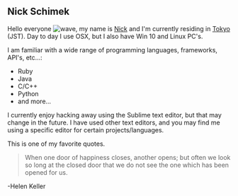 ## Nick Schimek

Hello everyone ![wave](https://res.cloudinary.com/da0cmt1gu/image/upload/c_scale,w_29/v1582421576/hiwave_q9twst.gif), my name is [Nick](https://www.nickschimek.com/) and I'm currently residing 
in [Tokyo](https://www.google.com/maps/place/Tokyo/@35.5079446,139.2093944,9z/data=!3m1!4b1!4m5!3m4!1s0x605d1b87f02e57e7:0x2e01618b22571b89!8m2!3d35.6761919!4d139.6503106) (JST). Day to day I use OSX, but I also have Win 10 and Linux PC's. 

I am familiar with a wide range of programming languages, frameworks, API's, etc...:

 - Ruby
 - Java
 - C/C++
 - Python
 - and more...
 
I currently enjoy hacking away using the Sublime text editor, but that may change in the future. I have used other text editors, and you may find me using a specific editor for certain projects/languages.

This is one of my favorite quotes.

> When one door of happiness closes, another opens; but often we look so long at the closed door that we do not see the one which has been opened for us.

-Helen Keller
